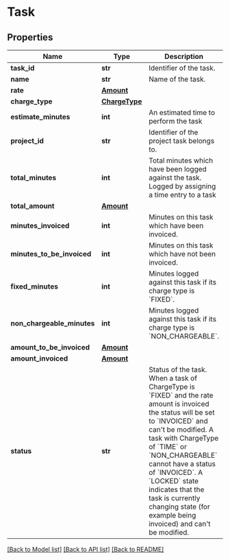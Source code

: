 # Task

## Properties
Name | Type | Description | Notes
------------ | ------------- | ------------- | -------------
**task_id** | **str** | Identifier of the task. | [optional] 
**name** | **str** | Name of the task. | [optional] 
**rate** | [**Amount**](Amount.md) |  | [optional] 
**charge_type** | [**ChargeType**](ChargeType.md) |  | [optional] 
**estimate_minutes** | **int** | An estimated time to perform the task | [optional] 
**project_id** | **str** | Identifier of the project task belongs to. | [optional] 
**total_minutes** | **int** | Total minutes which have been logged against the task. Logged by assigning a time entry to a task | [optional] 
**total_amount** | [**Amount**](Amount.md) |  | [optional] 
**minutes_invoiced** | **int** | Minutes on this task which have been invoiced. | [optional] 
**minutes_to_be_invoiced** | **int** | Minutes on this task which have not been invoiced. | [optional] 
**fixed_minutes** | **int** | Minutes logged against this task if its charge type is &#x60;FIXED&#x60;. | [optional] 
**non_chargeable_minutes** | **int** | Minutes logged against this task if its charge type is &#x60;NON_CHARGEABLE&#x60;. | [optional] 
**amount_to_be_invoiced** | [**Amount**](Amount.md) |  | [optional] 
**amount_invoiced** | [**Amount**](Amount.md) |  | [optional] 
**status** | **str** | Status of the task. When a task of ChargeType is &#x60;FIXED&#x60; and the rate amount is invoiced the status will be set to &#x60;INVOICED&#x60; and can&#39;t be modified. A task with ChargeType of &#x60;TIME&#x60; or &#x60;NON_CHARGEABLE&#x60; cannot have a status of &#x60;INVOICED&#x60;. A &#x60;LOCKED&#x60; state indicates that the task is currently changing state (for example being invoiced) and can&#39;t be modified. | [optional] 

[[Back to Model list]](../README.md#documentation-for-models) [[Back to API list]](../README.md#documentation-for-api-endpoints) [[Back to README]](../README.md)


